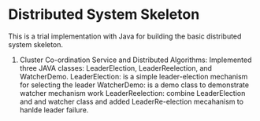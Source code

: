 # Distributed System Skeleton

This is a trial implementation with Java for building the basic distributed system skeleton.

1. Cluster Co-ordination Service and Distributed Algorithms:
Implemented three JAVA classes: LeaderElection, LeaderReelection, and WatcherDemo. 
  LeaderElection: is a simple leader-election mechanism for selecting the leader
  WatcherDemo: is a demo class to demonstrate watcher mechanism work
  LeaderReelection: combine LeaderElection and and watcher class and added LeaderRe-election mecahanism to hanlde leader failure.
  
  



